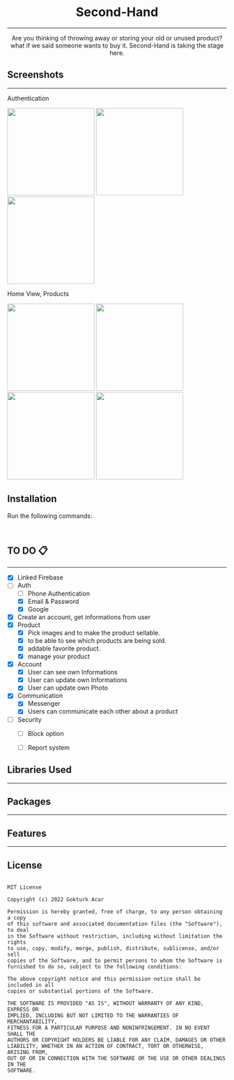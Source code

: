 <h1 align="center">Second-Hand</h1>

---

<p align="center">
    Are you thinking of throwing away or storing your old or unused product? what if we said someone wants to buy it. Second-Hand is taking the stage here.
</p>
 
 
## Screenshots
---
Authentication

<img src="https://user-images.githubusercontent.com/73424678/197157874-59ff88f8-3bc5-4acd-8dd2-0c62dd232e9a.jpg" width="200"> <img src="https://user-images.githubusercontent.com/73424678/197157889-8ad8b265-29b7-49bc-8385-d5933efcf9cc.jpg" width="200"> <img src="https://user-images.githubusercontent.com/73424678/197157904-aadfe427-1792-4c8b-b070-540913aa2952.jpg" width="200">

Home View, Products

<img src="https://user-images.githubusercontent.com/73424678/197158617-42076dd6-9e3e-4396-9e03-638ee6793b12.jpg" width="200"> <img src="https://user-images.githubusercontent.com/73424678/197158651-645ad20b-7daa-4982-a4ea-9c027ce93e18.jpg" width="200"> <img src="https://user-images.githubusercontent.com/73424678/197158656-2d056d83-4ce7-4672-96e1-a9413739733b.jpg" width="200"> <img src="https://user-images.githubusercontent.com/73424678/197158810-18a702cf-2031-4cad-a463-53f3925da19d.jpg" width="200">






## Installation

Run the following commands: <will edit>

```


```

## TO DO 📋 
---
- [X] Linked Firebase
- [ ] Auth
  - [ ] Phone Authentication
  - [x] Email & Password
  - [X] Google
- [X] Create an account, get informations from user
- [X] Product
  - [X] Pick images and to make the product sellable.
  - [X] to be able to see which products are being sold.
  - [X] addable favorite product.
  - [X] manage your product
- [X] Account
  - [X] User can see own Informations  
  - [X] User can update own Informations
  - [X] User can update own Photo 
- [x] Communication
  - [X] Messenger
  - [X] Users can communicate each other about a product
- [ ] Security
  - [ ] Block option
  - [ ] Report system


## Libraries Used
---

## Packages
---

## Features
---

## License
```

MIT License

Copyright (c) 2022 Gokturk Acar

Permission is hereby granted, free of charge, to any person obtaining a copy
of this software and associated documentation files (the "Software"), to deal
in the Software without restriction, including without limitation the rights
to use, copy, modify, merge, publish, distribute, sublicense, and/or sell
copies of the Software, and to permit persons to whom the Software is
furnished to do so, subject to the following conditions: 

The above copyright notice and this permission notice shall be included in all
copies or substantial portions of the Software.

THE SOFTWARE IS PROVIDED "AS IS", WITHOUT WARRANTY OF ANY KIND, EXPRESS OR
IMPLIED, INCLUDING BUT NOT LIMITED TO THE WARRANTIES OF MERCHANTABILITY,
FITNESS FOR A PARTICULAR PURPOSE AND NONINFRINGEMENT. IN NO EVENT SHALL THE
AUTHORS OR COPYRIGHT HOLDERS BE LIABLE FOR ANY CLAIM, DAMAGES OR OTHER
LIABILITY, WHETHER IN AN ACTION OF CONTRACT, TORT OR OTHERWISE, ARISING FROM,
OUT OF OR IN CONNECTION WITH THE SOFTWARE OR THE USE OR OTHER DEALINGS IN THE
SOFTWARE.

```
